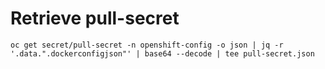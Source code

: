 # Retrieve pull-secret

```shell
oc get secret/pull-secret -n openshift-config -o json | jq -r '.data.".dockerconfigjson"' | base64 --decode | tee pull-secret.json
```
